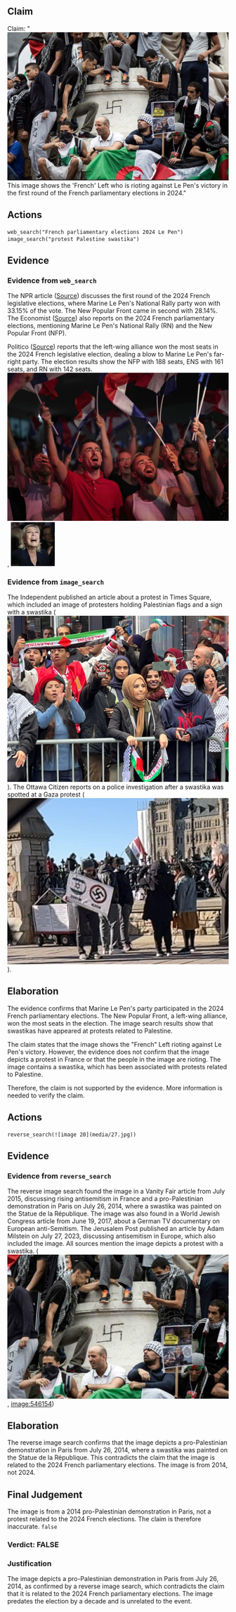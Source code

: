 ## Claim
Claim: "![image 20](media/27.jpg) This image shows the 'French' Left who is rioting against Le Pen's victory in the first round of the French parliamentary elections in 2024."

## Actions
```
web_search("French parliamentary elections 2024 Le Pen")
image_search("protest Palestine swastika")
```

## Evidence
### Evidence from `web_search`
The NPR article ([Source](https://www.npr.org/2024/07/01/nx-s1-5025215/france-elections-2024-analysis)) discusses the first round of the 2024 French legislative elections, where Marine Le Pen's National Rally party won with 33.15% of the vote. The New Popular Front came in second with 28.14%. The Economist ([Source](https://www.economist.com/interactive/france-elections-2024-polls-macron-le-pen)) also reports on the 2024 French parliamentary elections, mentioning Marine Le Pen's National Rally (RN) and the New Popular Front (NFP).

Politico ([Source](https://www.politico.eu/article/france-legislative-election-2024-second-round-front-populaire-jean-luc-melenchon-raphael-glucksmann-shock-victory/)) reports that the left-wing alliance won the most seats in the 2024 French legislative election, dealing a blow to Marine Le Pen's far-right party. The election results show the NFP with 188 seats, ENS with 161 seats, and RN with 142 seats. ![image 11416](media/2025-08-31_10-09-1756634994-267538.jpg), ![image 11417](media/2025-08-31_10-09-1756634994-702424.jpg)


### Evidence from `image_search`
The Independent published an article about a protest in Times Square, which included an image of protesters holding Palestinian flags and a sign with a swastika (![image 10159](media/2025-08-30_07-02-1756537357-399199.jpg)). The Ottawa Citizen reports on a police investigation after a swastika was spotted at a Gaza protest (![image 10161](media/2025-08-30_07-02-1756537368-318188.jpg)).


## Elaboration
The evidence confirms that Marine Le Pen's party participated in the 2024 French parliamentary elections. The New Popular Front, a left-wing alliance, won the most seats in the election. The image search results show that swastikas have appeared at protests related to Palestine.

The claim states that the image shows the "French" Left rioting against Le Pen's victory. However, the evidence does not confirm that the image depicts a protest in France or that the people in the image are rioting. The image contains a swastika, which has been associated with protests related to Palestine.

Therefore, the claim is not supported by the evidence. More information is needed to verify the claim.


## Actions
```
reverse_search(![image 20](media/27.jpg))
```

## Evidence
### Evidence from `reverse_search`
The reverse image search found the image in a Vanity Fair article from July 2015, discussing rising antisemitism in France and a pro-Palestinian demonstration in Paris on July 26, 2014, where a swastika was painted on the Statue de la République. The image was also found in a World Jewish Congress article from June 19, 2017, about a German TV documentary on European anti-Semitism. The Jerusalem Post published an article by Adam Milstein on July 27, 2023, discussing antisemitism in Europe, which also included the image. All sources mention the image depicts a protest with a swastika. (![image 6999](media/2025-08-29_21-13-1756502002-063306.jpg), <image:546154>)


## Elaboration
The reverse image search confirms that the image depicts a pro-Palestinian demonstration in Paris from July 26, 2014, where a swastika was painted on the Statue de la République. This contradicts the claim that the image is related to the 2024 French parliamentary elections. The image is from 2014, not 2024.


## Final Judgement
The image is from a 2014 pro-Palestinian demonstration in Paris, not a protest related to the 2024 French elections. The claim is therefore inaccurate. `false`

### Verdict: FALSE

### Justification
The image depicts a pro-Palestinian demonstration in Paris from July 26, 2014, as confirmed by a reverse image search, which contradicts the claim that it is related to the 2024 French parliamentary elections. The image predates the election by a decade and is unrelated to the event.
